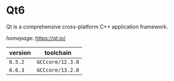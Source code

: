 # Qt6

Qt is a comprehensive cross-platform C++ application framework.

*homepage*: <https://qt.io/>

version | toolchain
--------|----------
``6.5.2`` | ``GCCcore/12.3.0``
``6.6.3`` | ``GCCcore/13.2.0``
